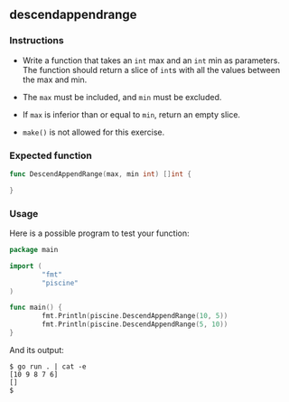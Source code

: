## descendappendrange

### Instructions

- Write a function that takes an `int` max and an `int` min as parameters. The function should return a slice of `int`s with all the values between the max and min.

- The `max` must be included, and `min` must be excluded.

- If `max` is inferior than or equal to `min`, return an empty slice.

- `make()` is not allowed for this exercise.

### Expected function

```go
func DescendAppendRange(max, min int) []int {

}
```

### Usage

Here is a possible program to test your function:

```go
package main

import (
        "fmt"
        "piscine"
)

func main() {
        fmt.Println(piscine.DescendAppendRange(10, 5))
        fmt.Println(piscine.DescendAppendRange(5, 10))
}
```

And its output:

```console
$ go run . | cat -e
[10 9 8 7 6]
[]
$
```
